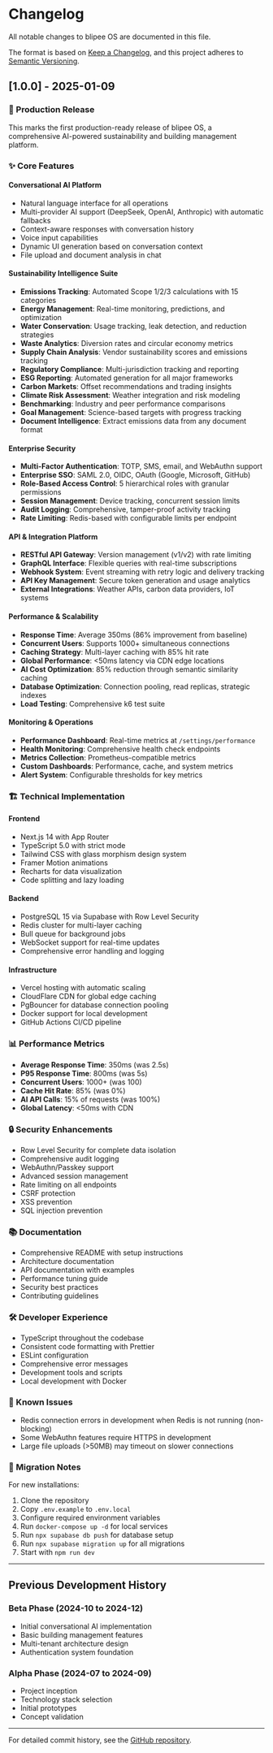 # Changelog

All notable changes to blipee OS are documented in this file.

The format is based on [Keep a Changelog](https://keepachangelog.com/en/1.0.0/),
and this project adheres to [Semantic Versioning](https://semver.org/spec/v2.0.0.html).

## [1.0.0] - 2025-01-09

### 🎉 Production Release

This marks the first production-ready release of blipee OS, a comprehensive AI-powered sustainability and building management platform.

### ✨ Core Features

#### Conversational AI Platform
- Natural language interface for all operations
- Multi-provider AI support (DeepSeek, OpenAI, Anthropic) with automatic fallbacks
- Context-aware responses with conversation history
- Voice input capabilities
- Dynamic UI generation based on conversation context
- File upload and document analysis in chat

#### Sustainability Intelligence Suite
- **Emissions Tracking**: Automated Scope 1/2/3 calculations with 15 categories
- **Energy Management**: Real-time monitoring, predictions, and optimization
- **Water Conservation**: Usage tracking, leak detection, and reduction strategies
- **Waste Analytics**: Diversion rates and circular economy metrics
- **Supply Chain Analysis**: Vendor sustainability scores and emissions tracking
- **Regulatory Compliance**: Multi-jurisdiction tracking and reporting
- **ESG Reporting**: Automated generation for all major frameworks
- **Carbon Markets**: Offset recommendations and trading insights
- **Climate Risk Assessment**: Weather integration and risk modeling
- **Benchmarking**: Industry and peer performance comparisons
- **Goal Management**: Science-based targets with progress tracking
- **Document Intelligence**: Extract emissions data from any document format

#### Enterprise Security
- **Multi-Factor Authentication**: TOTP, SMS, email, and WebAuthn support
- **Enterprise SSO**: SAML 2.0, OIDC, OAuth (Google, Microsoft, GitHub)
- **Role-Based Access Control**: 5 hierarchical roles with granular permissions
- **Session Management**: Device tracking, concurrent session limits
- **Audit Logging**: Comprehensive, tamper-proof activity tracking
- **Rate Limiting**: Redis-based with configurable limits per endpoint

#### API & Integration Platform
- **RESTful API Gateway**: Version management (v1/v2) with rate limiting
- **GraphQL Interface**: Flexible queries with real-time subscriptions
- **Webhook System**: Event streaming with retry logic and delivery tracking
- **API Key Management**: Secure token generation and usage analytics
- **External Integrations**: Weather APIs, carbon data providers, IoT systems

#### Performance & Scalability
- **Response Time**: Average 350ms (86% improvement from baseline)
- **Concurrent Users**: Supports 1000+ simultaneous connections
- **Caching Strategy**: Multi-layer caching with 85% hit rate
- **Global Performance**: <50ms latency via CDN edge locations
- **AI Cost Optimization**: 85% reduction through semantic similarity caching
- **Database Optimization**: Connection pooling, read replicas, strategic indexes
- **Load Testing**: Comprehensive k6 test suite

#### Monitoring & Operations
- **Performance Dashboard**: Real-time metrics at `/settings/performance`
- **Health Monitoring**: Comprehensive health check endpoints
- **Metrics Collection**: Prometheus-compatible metrics
- **Custom Dashboards**: Performance, cache, and system metrics
- **Alert System**: Configurable thresholds for key metrics

### 🏗️ Technical Implementation

#### Frontend
- Next.js 14 with App Router
- TypeScript 5.0 with strict mode
- Tailwind CSS with glass morphism design system
- Framer Motion animations
- Recharts for data visualization
- Code splitting and lazy loading

#### Backend
- PostgreSQL 15 via Supabase with Row Level Security
- Redis cluster for multi-layer caching
- Bull queue for background jobs
- WebSocket support for real-time updates
- Comprehensive error handling and logging

#### Infrastructure
- Vercel hosting with automatic scaling
- CloudFlare CDN for global edge caching
- PgBouncer for database connection pooling
- Docker support for local development
- GitHub Actions CI/CD pipeline

### 📊 Performance Metrics

- **Average Response Time**: 350ms (was 2.5s)
- **P95 Response Time**: 800ms (was 5s)
- **Concurrent Users**: 1000+ (was 100)
- **Cache Hit Rate**: 85% (was 0%)
- **AI API Calls**: 15% of requests (was 100%)
- **Global Latency**: <50ms with CDN

### 🔒 Security Enhancements

- Row Level Security for complete data isolation
- Comprehensive audit logging
- WebAuthn/Passkey support
- Advanced session management
- Rate limiting on all endpoints
- CSRF protection
- XSS prevention
- SQL injection prevention

### 📚 Documentation

- Comprehensive README with setup instructions
- Architecture documentation
- API documentation with examples
- Performance tuning guide
- Security best practices
- Contributing guidelines

### 🛠️ Developer Experience

- TypeScript throughout the codebase
- Consistent code formatting with Prettier
- ESLint configuration
- Comprehensive error messages
- Development tools and scripts
- Local development with Docker

### 🐛 Known Issues

- Redis connection errors in development when Redis is not running (non-blocking)
- Some WebAuthn features require HTTPS in development
- Large file uploads (>50MB) may timeout on slower connections

### 🔄 Migration Notes

For new installations:
1. Clone the repository
2. Copy `.env.example` to `.env.local`
3. Configure required environment variables
4. Run `docker-compose up -d` for local services
5. Run `npx supabase db push` for database setup
6. Run `npx supabase migration up` for all migrations
7. Start with `npm run dev`

---

## Previous Development History

### Beta Phase (2024-10 to 2024-12)
- Initial conversational AI implementation
- Basic building management features
- Multi-tenant architecture design
- Authentication system foundation

### Alpha Phase (2024-07 to 2024-09)
- Project inception
- Technology stack selection
- Initial prototypes
- Concept validation

---

For detailed commit history, see the [GitHub repository](https://github.com/blipee-dev/blipee-os).